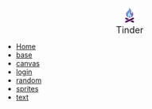 <center>
	<a href="/" style="text-decoration: none; color: inherit;">
		<div>
			<img src="tinder.svg" alt="drawing" width="32" />
		</div><font size="4">Tinder</font>
	</a>
</center>

- [Home](/#)
- [base](base.md)
- [canvas](canvas.md)
- [login](login.md)
- [random](random.md)
- [sprites](sprites.md)
- [text](text.md)
